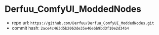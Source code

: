 # Derfuu_ComfyUI_ModdedNodes
- repo url: `https://github.com/Derfuu/Derfuu_ComfyUI_ModdedNodes.git`
- commit hash: `2ace4c463d5b2063de35e46ebb9bd3f10e2d34b4`